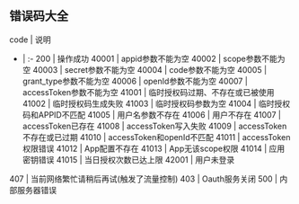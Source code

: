 ## 错误码大全

code | 说明
- | :-
200 | 操作成功
40001 | appid参数不能为空
40002 | scope参数不能为空
40003 | secret参数不能为空
40004 | code参数不能为空
40005 | grant_type参数不能为空
40006 | openId参数不能为空
40007 | accessToken参数不能为空
41001 | 临时授权码过期、不存在或已被使用
41002 | 临时授权码生成失败
41003 | 临时授权码参数为空
41004 | 临时授权码和APPID不匹配
41005 | 用户名参数不存在
41006 | 用户不存在
41007 | accessToken已存在
41008 | accessToken写入失败
41009 | accessToken不存在或已过期
41010 | accessToken和openId不匹配
41011 | accessToken权限错误
41012 | App配置不存在
41013 | App无该scope权限
41014 | 应用密钥错误
41015 | 当日授权次数已达上限
42001 | 用户未登录

407 | 当前网络繁忙请稍后再试(触发了流量控制)
403 | Oauth服务关闭
500 | 内部服务器错误
